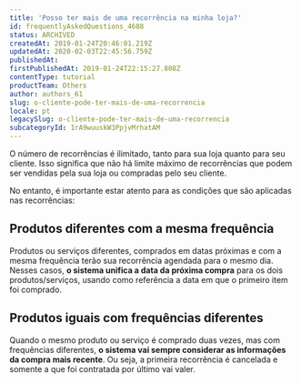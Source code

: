 ```yaml
---
title: 'Posso ter mais de uma recorrência na minha loja?'
id: frequentlyAskedQuestions_4688
status: ARCHIVED
createdAt: 2019-01-24T20:46:01.219Z
updatedAt: 2020-02-03T22:45:56.759Z
publishedAt: 
firstPublishedAt: 2019-01-24T22:15:27.808Z
contentType: tutorial
productTeam: Others
author: authors_61
slug: o-cliente-pode-ter-mais-de-uma-recorrencia
locale: pt
legacySlug: o-cliente-pode-ter-mais-de-uma-recorrencia
subcategoryId: 1rA9wuuskW3PpjvMrhatAM
---
```


O número de recorrências é ilimitado, tanto para sua loja quanto para seu cliente. Isso significa que não há limite máximo de recorrências que podem ser vendidas pela sua loja ou compradas pelo seu cliente.
 
No entanto, é importante estar atento para as condições que são aplicadas nas recorrências:
 
## Produtos diferentes com a mesma frequência

Produtos ou serviços diferentes, comprados em datas próximas e com a mesma frequência terão sua recorrência agendada para o mesmo dia. Nesses casos, __o sistema unifica a data da próxima compra__ para os dois produtos/serviços, usando como referência a data em que o primeiro item foi comprado. 
 
## Produtos iguais com frequências diferentes
Quando o mesmo produto ou serviço é comprado duas vezes, mas com frequências diferentes, __o sistema vai sempre considerar as informações da compra mais recente__. Ou seja, a primeira recorrência é cancelada e somente a que foi contratada por último vai valer.
